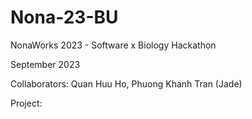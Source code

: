 # Nona-23-BU

NonaWorks 2023 - Software x Biology Hackathon

September 2023

Collaborators: Quan Huu Ho, Phuong Khanh Tran (Jade)

Project: 
